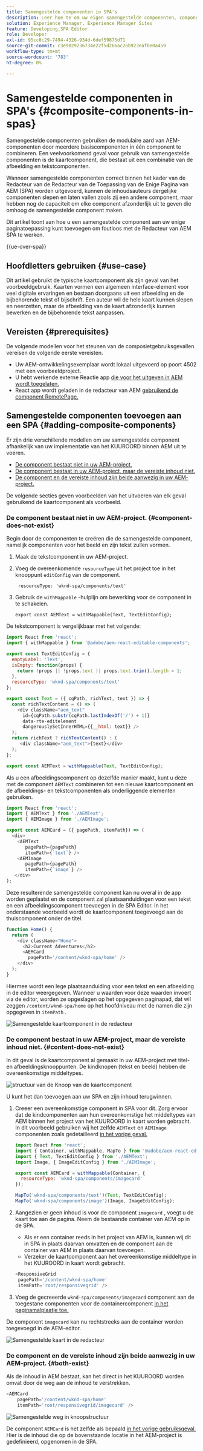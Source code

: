 ```yaml
---
title: Samengestelde componenten in SPA's
description: Leer hoe te om uw eigen samengestelde componenten, componenten tot stand te brengen uit andere componenten, die met de Redacteur van de Toepassing van de enig-Pagina van AEM werken (SPA).
solution: Experience Manager, Experience Manager Sites
feature: Developing,SPA Editor
role: Developer
exl-id: 95cc8c29-7494-4326-934d-6def59875d71
source-git-commit: c3e9029236734e22f5d266ac26b923eafbe0a459
workflow-type: tm+mt
source-wordcount: '783'
ht-degree: 0%

---
```


# Samengestelde componenten in SPA&#39;s {#composite-components-in-spas}

Samengestelde componenten gebruiken de modulaire aard van AEM-componenten door meerdere basiscomponenten in één component te combineren. Een veelvoorkomend geval voor gebruik van samengestelde componenten is de kaartcomponent, die bestaat uit een combinatie van de afbeelding en tekstcomponenten.

Wanneer samengestelde componenten correct binnen het kader van de Redacteur van de Redacteur van de Toepassing van de Enige Pagina van AEM (SPA) worden uitgevoerd, kunnen de inhoudsauteurs dergelijke componenten slepen en laten vallen zoals zij een andere component, maar hebben nog de capaciteit om elke component afzonderlijk uit te geven die omhoog de samengestelde component maken.

Dit artikel toont aan hoe u een samengestelde component aan uw enige paginatoepassing kunt toevoegen om foutloos met de Redacteur van AEM SPA te werken.

{{ue-over-spa}}

## Hoofdletters gebruiken {#use-case}

Dit artikel gebruikt de typische kaartcomponent als zijn geval van het voorbeeldgebruik. Kaarten vormen een algemeen interface-element voor veel digitale ervaringen en bestaan doorgaans uit een afbeelding en de bijbehorende tekst of bijschrift. Een auteur wil de hele kaart kunnen slepen en neerzetten, maar de afbeelding van de kaart afzonderlijk kunnen bewerken en de bijbehorende tekst aanpassen.

## Vereisten {#prerequisites}

De volgende modellen voor het steunen van de composietgebruiksgevallen vereisen de volgende eerste vereisten.

* Uw AEM-ontwikkelingsexemplaar wordt lokaal uitgevoerd op poort 4502 met een voorbeeldproject.
* U hebt werkende externe Reactie app [ die voor het uitgeven in AEM wordt toegelaten.](spa-edit-external.md)
* React app wordt geladen in de redacteur van AEM [ gebruikend de component RemotePage.](spa-remote-page.md)

## Samengestelde componenten toevoegen aan een SPA {#adding-composite-components}

Er zijn drie verschillende modellen om uw samengestelde component afhankelijk van uw implementatie van het KUUROORD binnen AEM uit te voeren.

* [De component bestaat niet in uw AEM-project.](#component-does-not-exist)
* [De component bestaat in uw AEM-project, maar de vereiste inhoud niet.](#content-does-not-exist)
* [De component en de vereiste inhoud zijn beide aanwezig in uw AEM-project.](#both-exist)

De volgende secties geven voorbeelden van het uitvoeren van elk geval gebruikend de kaartcomponent als voorbeeld.

### De component bestaat niet in uw AEM-project. {#component-does-not-exist}

Begin door de componenten te creëren die de samengestelde component, namelijk componenten voor het beeld en zijn tekst zullen vormen.

1. Maak de tekstcomponent in uw AEM-project.
1. Voeg de overeenkomende `resourceType` uit het project toe in het knooppunt `editConfig` van de component.

   ```text
    resourceType: 'wknd-spa/components/text' 
   ```

1. Gebruik de `withMappable` -hulplijn om bewerking voor de component in te schakelen.

   ```text
   export const AEMText = withMappable(Text, TextEditConfig); 
   ```

De tekstcomponent is vergelijkbaar met het volgende:

```javascript
import React from 'react';
import { withMappable } from '@adobe/aem-react-editable-components';

export const TextEditConfig = {
  emptyLabel: 'Text',
  isEmpty: function(props) {
    return !props || !props.text || props.text.trim().length < 1;
  },
  resourceType: 'wknd-spa/components/text'
};

export const Text = ({ cqPath, richText, text }) => {
  const richTextContent = () => (
    <div className="aem_text"
      id={cqPath.substr(cqPath.lastIndexOf('/') + 1)}
      data-rte-editelement
      dangerouslySetInnerHTML={{__html: text}} />
  );
  return richText ? richTextContent() : (
     <div className="aem_text">{text}</div>
  );
};

export const AEMText = withMappable(Text, TextEditConfig);
```

Als u een afbeeldingscomponent op dezelfde manier maakt, kunt u deze met de component `AEMText` combineren tot een nieuwe kaartcomponent en de afbeeldings- en tekstcomponenten als onderliggende elementen gebruiken.

```javascript
import React from 'react';
import { AEMText } from './AEMText';
import { AEMImage } from './AEMImage';

export const AEMCard = ({ pagePath, itemPath}) => (
  <div>
    <AEMText
       pagePath={pagePath}
       itemPath={`text`} />
    <AEMImage
       pagePath={pagePath}
       itemPath={`image`} />
   </div>
);
```

Deze resulterende samengestelde component kan nu overal in de app worden geplaatst en de component zal plaatsaanduidingen voor een tekst en een afbeeldingscomponent toevoegen in de SPA Editor. In het onderstaande voorbeeld wordt de kaartcomponent toegevoegd aan de thuiscomponent onder de titel.

```javascript
function Home() {
  return (
    <div className="Home">
      <h2>Current Adventures</h2>
      <AEMCard
        pagePath='/content/wknd-spa/home' />
    </div>
  );
}
```

Hiermee wordt een lege plaatsaanduiding voor een tekst en een afbeelding in de editor weergegeven. Wanneer u waarden voor deze waarden invoert via de editor, worden ze opgeslagen op het opgegeven paginapad, dat wil zeggen `/content/wknd-spa/home` op het hoofdniveau met de namen die zijn opgegeven in `itemPath` .

![ Samengestelde kaartcomponent in de redacteur ](assets/composite-card.png)

### De component bestaat in uw AEM-project, maar de vereiste inhoud niet. {#content-does-not-exist}

In dit geval is de kaartcomponent al gemaakt in uw AEM-project met titel- en afbeeldingsknooppunten. De kindknopen (tekst en beeld) hebben de overeenkomstige middeltypes.

![ structuur van de Knoop van de kaartcomponent ](assets/composite-node-structure.png)

U kunt het dan toevoegen aan uw SPA en zijn inhoud terugwinnen.

1. Creeer een overeenkomstige component in SPA voor dit. Zorg ervoor dat de kindcomponenten aan hun overeenkomstige het middeltypes van AEM binnen het project van het KUUROORD in kaart worden gebracht. In dit voorbeeld gebruiken wij het zelfde `AEMText` en `AEMImage` componenten zoals gedetailleerd [ in het vorige geval.](#component-does-not-exist)

   ```javascript
   import React from 'react';
   import { Container, withMappable, MapTo } from '@adobe/aem-react-editable-components';
   import { Text, TextEditConfig } from './AEMText';
   import Image, { ImageEditConfig } from './AEMImage';
   
   export const AEMCard = withMappable(Container, {
     resourceType: 'wknd-spa/components/imagecard'
   });
   
   MapTo('wknd-spa/components/text')(Text, TextEditConfig);
   MapTo('wknd-spa/components/image')(Image, ImageEditConfig);
   ```

1. Aangezien er geen inhoud is voor de component `imagecard` , voegt u de kaart toe aan de pagina. Neem de bestaande container van AEM op in de SPA.
   * Als er een container reeds in het project van AEM is, kunnen wij dit in SPA in plaats daarvan omvatten en de component aan de container van AEM in plaats daarvan toevoegen.
   * Verzeker de kaartcomponent aan het overeenkomstige middeltype in het KUUROORD in kaart wordt gebracht.

   ```javascript
   <ResponsiveGrid
    pagePath='/content/wknd-spa/home'
    itemPath='root/responsivegrid' />
   ```

1. Voeg de gecreeerde `wknd-spa/components/imagecard` component aan de toegestane componenten voor de containercomponent [ in het paginamalplaatje toe.](/help/sites-authoring/templates.md)

De component `imagecard` kan nu rechtstreeks aan de container worden toegevoegd in de AEM-editor.

![ Samengestelde kaart in de redacteur ](assets/composite-card.gif)

### De component en de vereiste inhoud zijn beide aanwezig in uw AEM-project. {#both-exist}

Als de inhoud in AEM bestaat, kan het direct in het KUUROORD worden omvat door de weg aan de inhoud te verstrekken.

```javascript
<AEMCard
    pagePath='/content/wknd-spa/home'
    itemPath='root/responsivegrid/imagecard' />
```

![ Samengestelde weg in knoopstructuur ](assets/composite-path.png)

De component `AEMCard` is het zelfde als bepaald [ in het vorige gebruiksgeval.](#content-does-not-exist) Hier is de inhoud die op de bovenstaande locatie in het AEM-project is gedefinieerd, opgenomen in de SPA.
